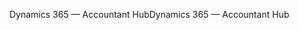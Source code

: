 <span data-ttu-id="16949-101">Dynamics 365 — Accountant Hub</span><span class="sxs-lookup"><span data-stu-id="16949-101">Dynamics 365 — Accountant Hub</span></span>
